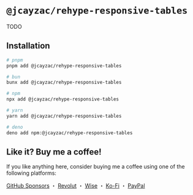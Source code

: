 # `@jcayzac/rehype-responsive-tables`

TODO

## Installation

```sh
# pnpm
pnpm add @jcayzac/rehype-responsive-tables

# bun
bunx add @jcayzac/rehype-responsive-tables

# npm
npx add @jcayzac/rehype-responsive-tables

# yarn
yarn add @jcayzac/rehype-responsive-tables

# deno
deno add npm:@jcayzac/rehype-responsive-tables
```

## Like it? Buy me a coffee!

If you like anything here, consider buying me a coffee using one of the following platforms:

[GitHub Sponsors](https://github.com/sponsors/jcayzac) ・ [Revolut](https://revolut.me/julienswap) ・ [Wise](https://wise.com/pay/me/julienc375) ・ [Ko-Fi](https://ko-fi.com/jcayzac) ・ [PayPal](https://paypal.me/jcayzac)
